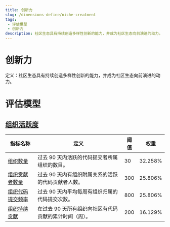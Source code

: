 ```yaml
---
title: 创新力
slug: /dimensions-define/niche-creatment
tags:
 - 评估模型
 - 创新力
description: 社区生态具有持续创造多样性创新的能力，并成为社区生态向前演进的动力。
---
```


# 创新力

定义：社区生态具有持续创造多样性创新的能力，并成为社区生态向前演进的动力。

# 评估模型

## [组织活跃度](./ecological-diversity/organization-activity.md#organizations-activity)

| 指标名称 | 定义 | 阈值 | 权重 |
| --- | --- | --- | --- |
| [组织数量](./ecological-diversity/organization-activity.md#组织数量) | 过去 90 天内活跃的代码提交者所属组织的数目。 | 30 | 32.258% |
| [组织贡献者数量](./ecological-diversity/organization-activity.md#组织贡献者数量) | 过去 90 天内有组织附属关系的活跃的代码贡献者人数。 | 300 | 25.806% |
| [组织代码提交频率](./ecological-diversity/organization-activity.md#组织代码提交频率) | 过去 90 天内平均每周有组织归属的代码提交次数。 | 800 | 25.806% |
| [组织持续贡献](./ecological-diversity/organization-activity.md#组织持续贡献) | 在过去 90 天所有组织向社区有代码贡献的累计时间（周）。 | 200 | 16.129% |

